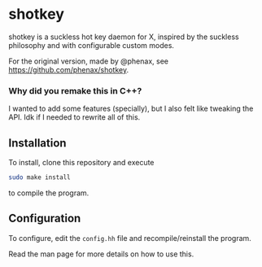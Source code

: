 # shotkey

shotkey is a suckless hot key daemon for X, inspired by the suckless
philosophy and with configurable custom modes.

For the original version, made by @phenax, see
https://github.com/phenax/shotkey.

### Why did you remake this in C++?

I wanted to add some features (specially), but I also felt like tweaking
the API. Idk if I needed to rewrite all of this.

## Installation

To install, clone this repository and execute

```bash
sudo make install
```

to compile the program.

## Configuration

To configure, edit the `config.hh` file and recompile/reinstall the
program.

<!-- TODO: talk about hooks -->

Read the man page for more details on how to use this.
